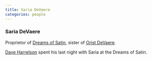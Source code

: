 ```yaml
---
title: Saria DeVaere
categories: people
---
```


### Saria DeVaere
Proprietor of [Dreams of Satin](DreamsOfSatin), sister of [Orist DeVaere](OristDeVaere).

[Dave Harrelson](DaveHarrelson) spent his last night with Saria at the Dreams of Satin.
  
